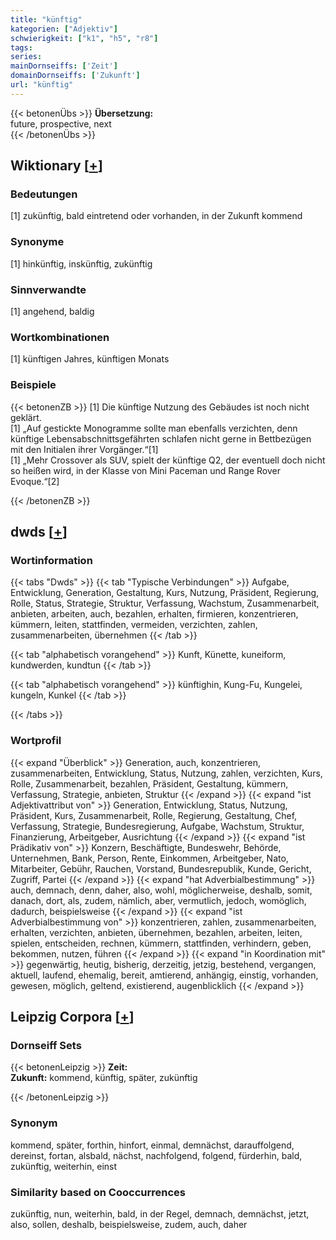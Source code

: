```yaml
---
title: "künftig"
kategorien: ["Adjektiv"]
schwierigkeit: ["k1", "h5", "r8"]
tags:
series:
mainDornseiffs: ['Zeit']
domainDornseiffs: ['Zukunft']
url: "künftig"
---
```


{{< betonenÜbs >}}
**Übersetzung:**  
future, prospective, next  
{{< /betonenÜbs >}}

## Wiktionary [[+](https://de.wiktionary.org/wiki/künftig)]

### Bedeutungen
[1] zukünftig, bald eintretend oder vorhanden, in der Zukunft kommend  

### Synonyme
[1] hinkünftig, inskünftig, zukünftig  

### Sinnverwandte
[1] angehend, baldig  

### Wortkombinationen
[1] künftigen Jahres, künftigen Monats  

### Beispiele
{{< betonenZB >}}
[1] Die künftige Nutzung des Gebäudes ist noch nicht geklärt.  
[1] „Auf gestickte Monogramme sollte man ebenfalls verzichten, denn künftige Lebensabschnittsgefährten schlafen nicht gerne in Bettbezügen mit den Initialen ihrer Vorgänger.“[1]  
[1] „Mehr Crossover als SUV, spielt der künftige Q2, der eventuell doch nicht so heißen wird, in der Klasse von Mini Paceman und Range Rover Evoque.“[2]  

{{< /betonenZB >}}


## dwds [[+](https://www.dwds.de/wb/künftig)]

### Wortinformation
{{< tabs "Dwds" >}}
{{< tab "Typische Verbindungen" >}}
Aufgabe, Entwicklung, Generation, Gestaltung, Kurs, Nutzung, Präsident, Regierung, Rolle, Status, Strategie, Struktur, Verfassung, Wachstum, Zusammenarbeit, anbieten, arbeiten, auch, bezahlen, erhalten, firmieren, konzentrieren, kümmern, leiten, stattfinden, vermeiden, verzichten, zahlen, zusammenarbeiten, übernehmen
{{< /tab >}}

{{< tab "alphabetisch vorangehend" >}}
Kunft, Künette, kuneiform, kundwerden, kundtun
{{< /tab >}}

{{< tab "alphabetisch vorangehend" >}}
künftighin, Kung-Fu, Kungelei, kungeln, Kunkel
{{< /tab >}}

{{< /tabs >}}

### Wortprofil
{{< expand "Überblick" >}} Generation, auch, konzentrieren, zusammenarbeiten, Entwicklung, Status, Nutzung, zahlen, verzichten, Kurs, Rolle, Zusammenarbeit, bezahlen, Präsident, Gestaltung, kümmern, Verfassung, Strategie, anbieten, Struktur {{< /expand >}}
{{< expand "ist Adjektivattribut von" >}} Generation, Entwicklung, Status, Nutzung, Präsident, Kurs, Zusammenarbeit, Rolle, Regierung, Gestaltung, Chef, Verfassung, Strategie, Bundesregierung, Aufgabe, Wachstum, Struktur, Finanzierung, Arbeitgeber, Ausrichtung {{< /expand >}}
{{< expand "ist Prädikativ von" >}} Konzern, Beschäftigte, Bundeswehr, Behörde, Unternehmen, Bank, Person, Rente, Einkommen, Arbeitgeber, Nato, Mitarbeiter, Gebühr, Rauchen, Vorstand, Bundesrepublik, Kunde, Gericht, Zugriff, Partei {{< /expand >}}
{{< expand "hat Adverbialbestimmung" >}} auch, demnach, denn, daher, also, wohl, möglicherweise, deshalb, somit, danach, dort, als, zudem, nämlich, aber, vermutlich, jedoch, womöglich, dadurch, beispielsweise {{< /expand >}}
{{< expand "ist Adverbialbestimmung von" >}} konzentrieren, zahlen, zusammenarbeiten, erhalten, verzichten, anbieten, übernehmen, bezahlen, arbeiten, leiten, spielen, entscheiden, rechnen, kümmern, stattfinden, verhindern, geben, bekommen, nutzen, führen {{< /expand >}}
{{< expand "in Koordination mit" >}} gegenwärtig, heutig, bisherig, derzeitig, jetzig, bestehend, vergangen, aktuell, laufend, ehemalig, bereit, amtierend, anhängig, einstig, vorhanden, gewesen, möglich, geltend, existierend, augenblicklich {{< /expand >}}

## Leipzig Corpora [[+](https://corpora.uni-leipzig.de/en/res?word=künftig&corpusId=deu_newscrawl-public_2018)]

### Dornseiff Sets
{{< betonenLeipzig >}}
**Zeit:**  
**Zukunft:** kommend, künftig, später, zukünftig  

{{< /betonenLeipzig >}}

### Synonym
kommend, später, forthin, hinfort, einmal, demnächst, darauffolgend, dereinst, fortan, alsbald, nächst, nachfolgend, folgend, fürderhin, bald, zukünftig, weiterhin, einst


### Similarity based on Cooccurrences
zukünftig, nun, weiterhin, bald, in der Regel, demnach, demnächst, jetzt, also, sollen, deshalb, beispielsweise, zudem, auch, daher

